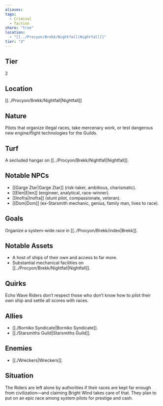 ```yaml
---
aliases: 
tags:
  - Criminal
  - faction
share: "true"
location:
  - "[[../Procyon/Brekk/Nightfall|Nightfall]]"
tier: "2"
---
```

## Tier

2

## Location

[[../Procyon/Brekk/Nightfall|Nightfall]]

## Nature

Pilots that organize illegal races, take mercenary work, or test dangerous new engine/flight technologies for the Guilds.

## Turf

A secluded hangar on [[../Procyon/Brekk/Nightfall|Nightfall]].

## Notable NPCs

- [[Garge Ztar|Garge Ztar]] (risk-taker, ambitious, charismatic).
- [[Elen|Elen]] (engineer, analytical, race-winner).
- [[Inofra|Inofra]] (stunt pilot, compassionate, veteran).
- [[Dom|Dom]] (ex-Starsmith mechanic, genius, family man, lives to race).


## Goals

Organize a system-wide race in [[../Procyon/Brekk/index|Brekk]].

## Notable Assets

- A host of ships of their own and access to far more.
- Substantial mechanical facilities on [[../Procyon/Brekk/Nightfall|Nightfall]].


## Quirks

Echo Wave Riders don’t respect those who don’t know how to pilot their own ship and settle all scores with races.

## Allies

- [[./Borniko Syndicate|Borniko Syndicate]].
- [[./Starsmiths Guild|Starsmiths Guild]].


## Enemies

- [[./Wreckers|Wreckers]].


## Situation

The Riders are left alone by authorities if their races are kept far enough from civilization—and claiming Bright Wind takes care of that. They plan to put on an epic race among system pilots for prestige and cash.
